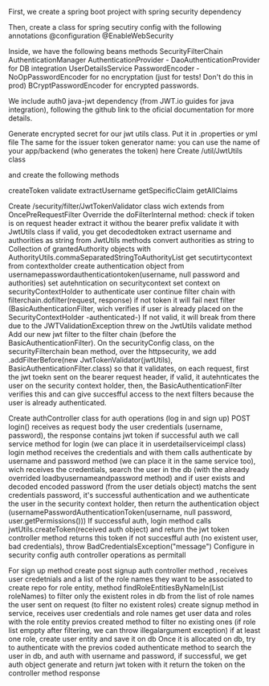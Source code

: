 First, we create a spring boot project with spring security dependency

Then, create a class for spring secutiry config with the following annotations
@configuration
@EnableWebSecurity

Inside, we have the following beans methods
SecurityFilterChain
AuthenticationManager
AuthenticationProvider - DaoAuthenticationProvider for DB integration 
UserDetailsService
PasswordEncoder - NoOpPasswordEncoder for no encryptation (just for tests! Don't do this in prod)
				BCryptPasswordEncoder for encrypted passwords.

We include auth0 java-jwt dependency (from JWT.io guides for java integration), following 
the github link to the oficial documentation for more details.

Generate encrypted secret for our jwt utils class. Put it in .properties or yml file
The same for the issuer token generator name: you can use the name of your app/backend
(who generates the token) here
Create /util/JwtUtils class

and create the following methods

createToken
validate
extractUsername
getSpecificClaim
getAllClaims

Create /security/filter/JwtTokenValidator class wich extends from OncePreRequestFilter
Override the doFilterInternal method:
check if token is on request header
extract it withou the bearer prefix
validate it with JwtUtils class
if valid, you get decodedtoken
extract username and authorities as string from JwtUtils methods
convert authorities as string to Collection of grantedAuthority objects with 
AuthorityUtils.commaSeparatedStringToAuthorityList
get secutirtycontext from contextholder
create authentication object from usernamepasswordauthenticationtoken(username, null password and authorities)
set autehntication on securitycontext
set context on securityContextHolder to authenticate user
continue filter chain with filterchain.dofilter(request, response)
if not token it will fail next filter (BasicAuthenticationFilter, wich verifies if user is already placed
on the SecurityContextHolder -authenticated-)
If not valid, it will break from there due to the JWTValidationException threw on the JwtUtils validate method
Add our new jwt filter to the filter chain (before the BasicAuthenticationFilter). On the securityConfig class,
on the securityFilterchain bean method, over the httpsecurity, we add 
.addFilterBefore(new JwtTokenValidator(jwtUtils), BasicAuthenticationFilter.class) so that it validates, on each
request, first the jwt toekn sent on the bearer request header, if valid, it autehnticates the user on the 
security context holder, then, the BasicAuthenticationFilter verifies this and can give succesfful access to the
next filters because the user is already authenticated. 

Create authController class for auth operations (log in and sign up)
POST login() receives as request body the user credentials (username, password), the response contains jwt token if
successful auth
we call service method for login (we can place it in userdetailserviceimpl class)
login method receives the credentials and with them calls authenticate by username and password method (we can place
it in the same service too), wich receives the credentials, search the user in the db (with the already overrided
loadbyusernameandpassword method) and if user exists and decoded encoded password (from the user detials object)
matchs the sent credentials password, it's successful authentication and we authenticate the user in the security 
context holder, then return the authentication object 
(usernamePasswordAuthenticationToken(username, null password, user.getPermissions()))
If successful auth, login method calls jwtUtils.createToken(received auth object) and return the jwt token
controller method returns this token
if not succesfful auth (no existent user, bad credentials), throw BadCredentialsException("message")
Configure in security config auth controller operations as permitall

For sign up method
create post signup auth controller method , receives user credetnials and a list of the role names they want
to be associated to
create repo for role entity, method findRoleEntitiesByNameIn(List<String> roleNames) to filter only the existent 
roles in db from the list of role names the user sent on request (to filter no existent roles)
create signup method in service, receives user credentials and role names
get user data and roles with the role entity previos created method to filter no existing ones (if role list
emppty after filtering, we can throw illegalargument exception)
if at least one role, create user entity and save it on db
Once it is allocated on db, try to authenticate with the previos coded authenticate method to search the user
in db, and auth with username and password, if successful, we get auth object
generate and return jwt token with it
return the token on the controller method response 



